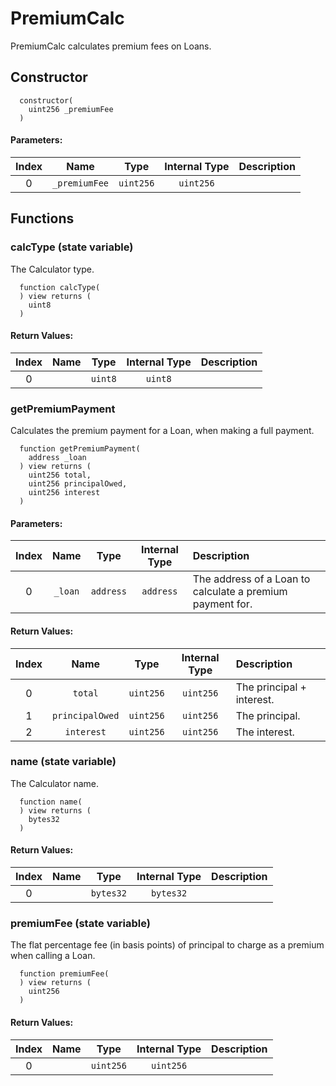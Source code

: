 # PremiumCalc

PremiumCalc calculates premium fees on Loans.

## Constructor




```solidity
  constructor(
    uint256 _premiumFee
  )
```

#### Parameters:
| Index | Name | Type | Internal Type | Description |
| :---: | :--: | :--: | :-----------: | :---------- |
| 0 | `_premiumFee` | `uint256` | `uint256` | 



## Functions

### calcType (state variable)

The Calculator type.

```solidity
  function calcType(
  ) view returns (
    uint8
  )
```



#### Return Values:
| Index | Name | Type | Internal Type | Description |
| :---: | :--: | :--: | :-----------: | :---------- |
| 0 |  | `uint8` | `uint8` | 


### getPremiumPayment 

Calculates the premium payment for a Loan, when making a full payment.

```solidity
  function getPremiumPayment(
    address _loan
  ) view returns (
    uint256 total,
    uint256 principalOwed,
    uint256 interest
  )
```

#### Parameters:
| Index | Name | Type | Internal Type | Description |
| :---: | :--: | :--: | :-----------: | :---------- |
| 0 | `_loan` | `address` | `address` | The address of a Loan to calculate a premium payment for.


#### Return Values:
| Index | Name | Type | Internal Type | Description |
| :---: | :--: | :--: | :-----------: | :---------- |
| 0 | `total` | `uint256` | `uint256` |         The principal + interest.
| 1 | `principalOwed` | `uint256` | `uint256` | The principal.
| 2 | `interest` | `uint256` | `uint256` |      The interest.


### name (state variable)

The Calculator name.

```solidity
  function name(
  ) view returns (
    bytes32
  )
```



#### Return Values:
| Index | Name | Type | Internal Type | Description |
| :---: | :--: | :--: | :-----------: | :---------- |
| 0 |  | `bytes32` | `bytes32` | 


### premiumFee (state variable)

The flat percentage fee (in basis points) of principal to charge as a premium when calling a Loan.

```solidity
  function premiumFee(
  ) view returns (
    uint256
  )
```



#### Return Values:
| Index | Name | Type | Internal Type | Description |
| :---: | :--: | :--: | :-----------: | :---------- |
| 0 |  | `uint256` | `uint256` | 




